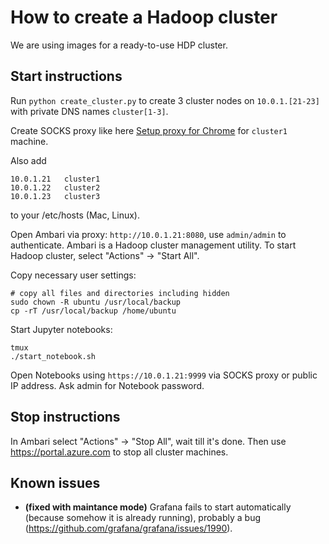 # How to create a Hadoop cluster

We are using images for a ready-to-use HDP cluster.

## Start instructions
Run `python create_cluster.py` to create 3 cluster nodes on `10.0.1.[21-23]` 
with private DNS names `cluster[1-3]`.

Create SOCKS proxy like here [Setup proxy for Chrome](SETUP_PROXY.md) for `cluster1` machine.

Also add
```
10.0.1.21	cluster1
10.0.1.22	cluster2
10.0.1.23	cluster3
```
to your /etc/hosts (Mac, Linux).

Open Ambari via proxy: `http://10.0.1.21:8080`, 
use `admin/admin` to authenticate.
Ambari is a Hadoop cluster management utility.
To start Hadoop cluster, select "Actions" -> "Start All".

Copy necessary user settings:
```
# copy all files and directories including hidden
sudo chown -R ubuntu /usr/local/backup
cp -rT /usr/local/backup /home/ubuntu
```

Start Jupyter notebooks:
```
tmux
./start_notebook.sh
```

Open Notebooks using `https://10.0.1.21:9999` via SOCKS proxy or public IP address.
Ask admin for Notebook password.

## Stop instructions
In Ambari select "Actions" -> "Stop All", wait till it's done.
Then use https://portal.azure.com to stop all cluster machines.

## Known issues
* **(fixed with maintance mode)** Grafana fails to start automatically (because somehow it is already running),
probably a bug (https://github.com/grafana/grafana/issues/1990).